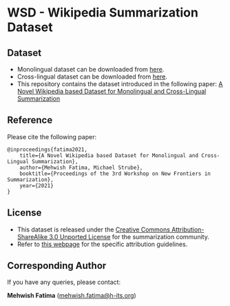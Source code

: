 # WSD - Wikipedia Summarization Dataset #



## Dataset ##
- Monolingual dataset can be downloaded from [here](https://wsd.h-its.org/wms.zip).
- Cross-lingual dataset can be downloaded from [here](https://wsd.h-its.org/wcls.zip).
- This repository contains the dataset introduced in the following paper: [A Novel Wikipedia based Dataset for Monolingual and Cross-Lingual Summarization](https://aclanthology.org/2021.newsum-1.5/)

## Reference ##
Please cite the following paper: 
```
@inproceedings{fatima2021,
    title={A Novel Wikipedia based Dataset for Monolingual and Cross-Lingual Summarization},
    author={Mehwish Fatima, Michael Strube},
    booktitle={Proceedings of the 3rd Workshop on New Frontiers in Summarization},
    year={2021}
}
```

## License ##

- This dataset is released under the [Creative Commons Attribution-ShareAlike 3.0 Unported License](https://en.wikipedia.org/wiki/Wikipedia:Text_of_Creative_Commons_Attribution-ShareAlike_3.0_Unported_License) for the summarization community. 
- Refer to [this webpage](https://en.wikipedia.org/wiki/Creative_Commons_license) for the specific attribution guidelines. 

## Corresponding Author ##

If you have any queries, please contact: 

<b>Mehwish Fatima</b> (mehwish.fatima@h-its.org)
